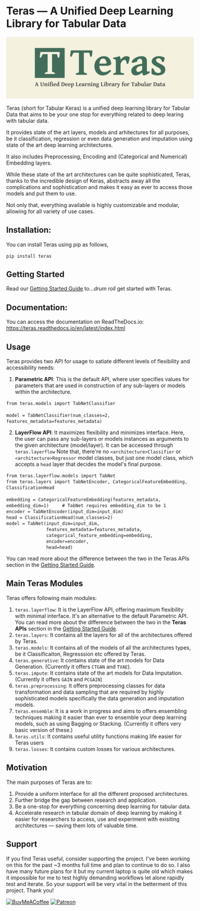 # Teras — A Unified Deep Learning Library for Tabular Data

![Teras logo banner](./data/imgs/Teras_logo_github_banner.jpg)

Teras (short for Tabular Keras) is a unified deep learning library for Tabular Data that aims to be your one stop for everything related to deep learing with tabular data.

It provides state of the art layers, models and arhitectures for all purposes, be it classification, regression or even data generation and imputation using state of the art deep learning architectures. 

It also includes Preprocessing, Encoding and (Categorical and Numerical) Embedding layers. 

While these state of the art architectures can be quite sophisticated, Teras, thanks to the incredible design of Keras, abstracts away all the complications and sophistication and makes it easy as ever to access those models and put them to use.

Not only that, everything available is highly customizable and modular, allowing for all variety of use cases.

## Installation:
You can install Teras using pip as follows,
```
pip install teras
```

## Getting Started
Read our [Getting Started Guide](https://teras.readthedocs.io/en/latest/getting_started.html) to...*drum roll* get started with Teras.


## Documentation:
You can access the documentation on ReadTheDocs.io: https://teras.readthedocs.io/en/latest/index.html

## Usage
Teras provides two API for usage to satiate different levels of flexibility and accessibility needs:
1. **Parametric API**: This is the default API, where user specifies values for parameters that are used in construction of any sub-layers or models within the architecture.
```
from teras.models import TabNetClassifier

model = TabNetClassifier(num_classes=2, features_metadata=features_metadata)
```
2. **LayerFlow API**: It maximizes flexibility and minimizes interface. Here, the user can pass any sub-layers or models instances as arguments to the given architecture (model/layer). It can be accessed through `teras.layerflow`
Note that, there're no `<architecture>Classifier` or `<architecture>Regressor` model classes, but just one model class, which accepts a `head` layer that decides the model's final purpose.
```
from teras.layerflow.models import TabNet
from teras.layers import TabNetEncoder, CategoricalFeatureEmbedding, ClassificationHead

embedding = CategoricalFeatureEmbedding(features_metadata, embedding_dim=1)     # TabNet requires embedding_dim to be 1
encoder = TabNetEncoder(input_dim=input_dim)
head = ClassificationHead(num_classes=2)
model = TabNet(input_dim=input_dim,
               features_metadata=features_metadata,
               categorical_feature_embedding=embedding,
               encoder=encoder,
               head=head)
```
You can read more about the difference between the two in the Teras APIs section in the [Getting Started Guide](https://github.com/KhawajaAbaid/teras/blob/main/tutorials/getting_started.ipynb).

## Main Teras Modules
Teras offers following main modules:

1. `teras.layerflow`: It is the LayerFlow API, offering maximum flexibility with minimal interface. It's an alternative to the default Parametric API. You can read more about the difference between the two in the **Teras APIs** section in the [Getting Started Guide](https://teras.readthedocs.io/en/latest/getting_started.html).
2. `teras.layers`: It contains all the layers for all of the architectures offered by Teras.
3. `teras.models`: It contains all of the models of all the architectures types, be it Classificaiton, Regresssion etc offered by Teras.
4. `teras.generative`: It contains state of the art models for Data Generation. (Currently it offers `CTGAN` and `TVAE`).
5. `teras.impute`: It contains state of the art models for Data Imputation. (Currently it offers `GAIN` and `PCGAIN`)
6. `teras.preprocessing`: It offers preprocessing classes for data transformation and data sampling that are required by highly sophisticated models specifically the data generation and imputation models.
7. `teras.ensemble`: It is a work in progress and aims to offers ensembling techniques making it easier than ever to ensemble your deep learning models, such as using Bagging or Stacking. (Currently it offers very basic version of these.)
8. `teras.utils`: It contains useful utility functions making life easier for Teras users
9. `teras.losses`: It contains custom losses for various architectures.

## Motivation
The main purposes of Teras are to:
1. Provide a uniform interface for all the different proposed architectures.
2. Further bridge the gap between research and application.
3. Be a one-stop for everything concerning deep learning for tabular data.
4. Accelerate research in tabular domain of deep learning by making it easier for researchers to access, use and experiment with exisiting architectures — saving them lots of valuable time.


## Support
If you find Teras useful, consider supporting the project. I've been working on this for the past ~3 months full time and plan to continue to do so. I also have many future plans for it but my current laptop is quite old which makes it impossible for me to test highly demanding workflows let alone rapidly test and iterate. So your support will be very vital in the betterment of this project.
Thank you!

[![BuyMeACoffee](https://img.shields.io/badge/Buy%20Me%20a%20Coffee-ffdd00?style=for-the-badge&logo=buy-me-a-coffee&logoColor=black)](https://www.buymeacoffee.com/KhawajaAbaid)
[![Patreon](https://img.shields.io/badge/Patreon-F96854?style=for-the-badge&logo=patreon&logoColor=white)](https://www.patreon.com/KhawajaAbaid)

